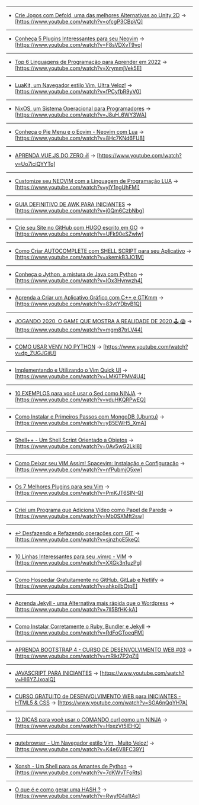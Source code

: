

---

+ [Crie Jogos com Defold, uma das melhores Alternativas ao Unity 2D](https://www.youtube.com/watch?v=ofcgP3CBpVQ) → [https://www.youtube.com/watch?v=ofcgP3CBpVQ]

---

+ [Conheça 5 Plugins Interessantes para seu Neovim](https://www.youtube.com/watch?v=F8sVDXvT9vo) → [https://www.youtube.com/watch?v=F8sVDXvT9vo]

---

+ [Top 6 Linguagens de Programação para Aprender em 2022](https://www.youtube.com/watch?v=XrymmjVek5E) → [https://www.youtube.com/watch?v=XrymmjVek5E]

---

+ [LuaKit, um Navegador estilo Vim, Ultra Veloz!](https://www.youtube.com/watch?v=fPCyfbR9yV0) → [https://www.youtube.com/watch?v=fPCyfbR9yV0]

---

+ [NixOS, um Sistema Operacional para Programadores](https://www.youtube.com/watch?v=J8uH_6WY3WA) → [https://www.youtube.com/watch?v=J8uH_6WY3WA]

---

+ [Conheça o Pie Menu e o Eovim - Neovim com Lua](https://www.youtube.com/watch?v=8Hc7KNd6FU8) → [https://www.youtube.com/watch?v=8Hc7KNd6FU8]

---

+ [APRENDA VUE.JS DO ZERO ✌️](https://www.youtube.com/watch?v=Uo7iciQYYTo) → [https://www.youtube.com/watch?v=Uo7iciQYYTo]

---

+ [Customize seu NEOVIM com a Linguagem de Programação LUA](https://www.youtube.com/watch?v=ylY1ngUhFMI) → [https://www.youtube.com/watch?v=ylY1ngUhFMI]

---

+ [GUIA DEFINITIVO DE AWK PARA INICIANTES](https://www.youtube.com/watch?v=j0Qm6CzbNbg) → [https://www.youtube.com/watch?v=j0Qm6CzbNbg]

---

+ [Crie seu Site no GitHub com HUGO escrito em GO](https://www.youtube.com/watch?v=UFk90eSZwIw) → [https://www.youtube.com/watch?v=UFk90eSZwIw]

---

+ [Como Criar AUTOCOMPLETE com SHELL SCRIPT para seu Aplicativo](https://www.youtube.com/watch?v=xkemkB3JO1M) → [https://www.youtube.com/watch?v=xkemkB3JO1M]

---

+ [Conheça o Jython, a mistura de Java com Python](https://www.youtube.com/watch?v=IOx3Hynwzh4) → [https://www.youtube.com/watch?v=IOx3Hynwzh4]

---

+ [Aprenda a Criar um Aplicativo Gráfico com C++ e GTKmm](https://www.youtube.com/watch?v=83vtYDbvB1Q) → [https://www.youtube.com/watch?v=83vtYDbvB1Q]

---

+ [JOGANDO 2020, O GAME QUE MOSTRA A REALIDADE DE 2020 🕹️ 😱](https://www.youtube.com/watch?v=mgm87trLV44) → [https://www.youtube.com/watch?v=mgm87trLV44]

---

+ [COMO USAR VENV NO PYTHON](https://www.youtube.com/watch?v=dp_ZUGJGiiU) → [https://www.youtube.com/watch?v=dp_ZUGJGiiU]

---

+ [Implementando e Utilizando o Vim Quick UI](https://www.youtube.com/watch?v=LMKiTPMV4U4) → [https://www.youtube.com/watch?v=LMKiTPMV4U4]

---

+ [10 EXEMPLOS para você usar o Sed como NINJA](https://www.youtube.com/watch?v=vduHKQRPwEQ) → [https://www.youtube.com/watch?v=vduHKQRPwEQ]

---

+ [Como Instalar e Primeiros Passos com MongoDB (Ubuntu)](https://www.youtube.com/watch?v=yB5EWH5_XmA) → [https://www.youtube.com/watch?v=yB5EWH5_XmA]

---

+ [Shell++ - Um Shell Script Orientado a Objetos](https://www.youtube.com/watch?v=0Av5wG2Lkl8) → [https://www.youtube.com/watch?v=0Av5wG2Lkl8]

---

+ [Como Deixar seu VIM Assim! Spacevim: Instalação e Configuração](https://www.youtube.com/watch?v=nfPubmjO5xw) → [https://www.youtube.com/watch?v=nfPubmjO5xw]

---

+ [Os 7 Melhores Plugins para seu Vim](https://www.youtube.com/watch?v=PmKJT6SlN-Q) → [https://www.youtube.com/watch?v=PmKJT6SlN-Q]

---

+ [Criei um Programa que Adiciona Vídeo como Papel de Parede](https://www.youtube.com/watch?v=Mb0SXMft2sw) → [https://www.youtube.com/watch?v=Mb0SXMft2sw]

---

+ [↩️ Desfazendo e Refazendo operações com GIT](https://www.youtube.com/watch?v=sjnzhoE5keQ) → [https://www.youtube.com/watch?v=sjnzhoE5keQ]

---

+ [10 Linhas Interessantes para seu .vimrc - VIM](https://www.youtube.com/watch?v=XXGk3n1uzPg) → [https://www.youtube.com/watch?v=XXGk3n1uzPg]

---

+ [Como Hospedar Gratuitamente no GitHub, GitLab e Netlify](https://www.youtube.com/watch?v=ahkpilbOtpE) → [https://www.youtube.com/watch?v=ahkpilbOtpE]

---

+ [Aprenda Jekyll - uma Alternativa mais rápida que o Wordpress](https://www.youtube.com/watch?v=7lI5BfHK-kA) → [https://www.youtube.com/watch?v=7lI5BfHK-kA]

---

+ [Como Instalar Corretamente o Ruby, Bundler e Jekyll](https://www.youtube.com/watch?v=RdFoGToeqFM) → [https://www.youtube.com/watch?v=RdFoGToeqFM]

---

+ [APRENDA BOOTSTRAP 4 - CURSO DE DESENVOLVIMENTO WEB #03](https://www.youtube.com/watch?v=mRlkt7P2gZI) → [https://www.youtube.com/watch?v=mRlkt7P2gZI]

---

+ [JAVASCRIPT PARA INICIANTES](https://www.youtube.com/watch?v=HI6YZJxoaIQ) → [https://www.youtube.com/watch?v=HI6YZJxoaIQ]

---

+ [CURSO GRATUITO de DESENVOLVIMENTO WEB para INICIANTES - HTML5 & CSS](https://www.youtube.com/watch?v=SGA6nQqYH7A) → [https://www.youtube.com/watch?v=SGA6nQqYH7A]

---

+ [12 DICAS para você usar o COMANDO curl como um NINJA](https://www.youtube.com/watch?v=HxezVt5IEHQ) → [https://www.youtube.com/watch?v=HxezVt5IEHQ]

---

+ [qutebrowser - Um Navegador estilo Vim , Muito Veloz!](https://www.youtube.com/watch?v=K4e6V8FC39Y) → [https://www.youtube.com/watch?v=K4e6V8FC39Y]

---

+ [Xonsh - Um Shell para os Amantes de Python](https://www.youtube.com/watch?v=7dKWvTFoRts) → [https://www.youtube.com/watch?v=7dKWvTFoRts]

---

+ [O que é e como gerar uma HASH ?](https://www.youtube.com/watch?v=Rwyf04a1tAc) → [https://www.youtube.com/watch?v=Rwyf04a1tAc]

